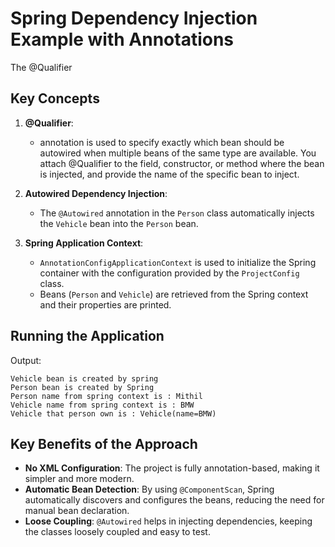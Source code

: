 # Spring Dependency Injection Example with Annotations

The @Qualifier 
## Key Concepts

1. **@Qualifier**:
    - annotation is used to specify exactly which bean should be autowired when multiple beans of the same type are available. You attach @Qualifier to the field, constructor, or method where the bean is injected, and provide the name of the specific bean to inject.

2. **Autowired Dependency Injection**:
    - The `@Autowired` annotation in the `Person` class automatically injects the `Vehicle` bean into the `Person` bean.

3. **Spring Application Context**:
    - `AnnotationConfigApplicationContext` is used to initialize the Spring container with the configuration provided by the `ProjectConfig` class.
    - Beans (`Person` and `Vehicle`) are retrieved from the Spring context and their properties are printed.

## Running the Application


Output:

```
Vehicle bean is created by spring
Person bean is created by Spring
Person name from spring context is : Mithil
Vehicle name from spring context is : BMW
Vehicle that person own is : Vehicle(name=BMW)
```

## Key Benefits of the Approach

- **No XML Configuration**: The project is fully annotation-based, making it simpler and more modern.
- **Automatic Bean Detection**: By using `@ComponentScan`, Spring automatically discovers and configures the beans, reducing the need for manual bean declaration.
- **Loose Coupling**: `@Autowired` helps in injecting dependencies, keeping the classes loosely coupled and easy to test.
